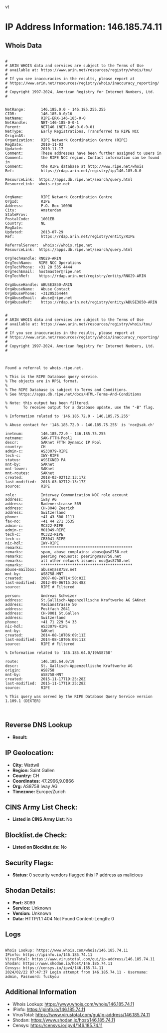 vt
# IP Address Information: 146.185.74.11

## Whois Data
```

#
# ARIN WHOIS data and services are subject to the Terms of Use
# available at: https://www.arin.net/resources/registry/whois/tou/
#
# If you see inaccuracies in the results, please report at
# https://www.arin.net/resources/registry/whois/inaccuracy_reporting/
#
# Copyright 1997-2024, American Registry for Internet Numbers, Ltd.
#


NetRange:       146.185.0.0 - 146.185.255.255
CIDR:           146.185.0.0/16
NetName:        RIPE-ERX-146-185-0-0
NetHandle:      NET-146-185-0-0-1
Parent:         NET146 (NET-146-0-0-0-0)
NetType:        Early Registrations, Transferred to RIPE NCC
OriginAS:       
Organization:   RIPE Network Coordination Centre (RIPE)
RegDate:        2010-11-03
Updated:        2010-11-17
Comment:        These addresses have been further assigned to users in
Comment:        the RIPE NCC region. Contact information can be found in
Comment:        the RIPE database at http://www.ripe.net/whois
Ref:            https://rdap.arin.net/registry/ip/146.185.0.0

ResourceLink:  https://apps.db.ripe.net/search/query.html
ResourceLink:  whois.ripe.net


OrgName:        RIPE Network Coordination Centre
OrgId:          RIPE
Address:        P.O. Box 10096
City:           Amsterdam
StateProv:      
PostalCode:     1001EB
Country:        NL
RegDate:        
Updated:        2013-07-29
Ref:            https://rdap.arin.net/registry/entity/RIPE

ReferralServer:  whois://whois.ripe.net
ResourceLink:  https://apps.db.ripe.net/search/query.html

OrgTechHandle: RNO29-ARIN
OrgTechName:   RIPE NCC Operations
OrgTechPhone:  +31 20 535 4444 
OrgTechEmail:  hostmaster@ripe.net
OrgTechRef:    https://rdap.arin.net/registry/entity/RNO29-ARIN

OrgAbuseHandle: ABUSE3850-ARIN
OrgAbuseName:   Abuse Contact
OrgAbusePhone:  +31205354444 
OrgAbuseEmail:  abuse@ripe.net
OrgAbuseRef:    https://rdap.arin.net/registry/entity/ABUSE3850-ARIN


#
# ARIN WHOIS data and services are subject to the Terms of Use
# available at: https://www.arin.net/resources/registry/whois/tou/
#
# If you see inaccuracies in the results, please report at
# https://www.arin.net/resources/registry/whois/inaccuracy_reporting/
#
# Copyright 1997-2024, American Registry for Internet Numbers, Ltd.
#



Found a referral to whois.ripe.net.

% This is the RIPE Database query service.
% The objects are in RPSL format.
%
% The RIPE Database is subject to Terms and Conditions.
% See https://apps.db.ripe.net/docs/HTML-Terms-And-Conditions

% Note: this output has been filtered.
%       To receive output for a database update, use the "-B" flag.

% Information related to '146.185.72.0 - 146.185.75.255'

% Abuse contact for '146.185.72.0 - 146.185.75.255' is 'noc@sak.ch'

inetnum:        146.185.72.0 - 146.185.75.255
netname:        SAK-FTTH-Pool1
descr:          SAKnet FTTH Dynamic IP Pool
country:        CH
admin-c:        AS33079-RIPE
tech-c:         IWY-RIPE
status:         ASSIGNED PA
mnt-by:         SAKnet
mnt-lower:      SAKnet
mnt-routes:     SAKnet
created:        2018-03-02T12:13:17Z
last-modified:  2018-03-02T12:13:17Z
source:         RIPE

role:           Interway Communication NOC role account
address:        iway AG
address:        Badenerstrasse 569
address:        CH-8048 Zuerich
address:        Switzerland
phone:          +41 43 500 1111
fax-no:         +41 44 271 3535
admin-c:        MC322-RIPE
admin-c:        MO1049-RIPE
tech-c:         MC322-RIPE
tech-c:         CR3041-RIPE
nic-hdl:        IWY-RIPE
remarks:        *****************************************
remarks:        spam, abuse complains: abuse@as8758.net
remarks:        peering requests: peering@as8758.net
remarks:        all other network issues: noc@as8758.net
remarks:        *****************************************
abuse-mailbox:  abuse@as8758.net
mnt-by:         AS8758-MNT
created:        2007-08-20T14:50:02Z
last-modified:  2012-09-06T15:20:48Z
source:         RIPE # Filtered

person:         Andreas Schwizer
address:        St.Gallisch-Appenzellische Kraftwerke AG SAKnet
address:        Vadianstrasse 50
address:        Postfach 2041
address:        CH-9001 St.Gallen
address:        Switzerland
phone:          +41 71 229 54 33
nic-hdl:        AS33079-RIPE
mnt-by:         SAKnet
created:        2014-08-18T06:09:11Z
last-modified:  2014-08-18T06:09:11Z
source:         RIPE # Filtered

% Information related to '146.185.64.0/19AS8758'

route:          146.185.64.0/19
descr:          St. Gallisch-Appenzellische Kraftwerke AG
origin:         AS8758
mnt-by:         AS8758-MNT
created:        2015-11-17T19:25:28Z
last-modified:  2015-11-17T19:25:28Z
source:         RIPE

% This query was served by the RIPE Database Query Service version 1.109.1 (DEXTER)



```
## Reverse DNS Lookup
- **Result:** 

## IP Geolocation:
- **City:** Wattwil
- **Region:** Saint Gallen
- **Country:** CH
- **Coordinates:** 47.2996,9.0866
- **Org:** AS8758 Iway AG
- **Timezone:** Europe/Zurich

## CINS Army List Check:
- **Listed in CINS Army List:** 
No

## Blocklist.de Check:
- **Listed on Blocklist.de:** 
No

## Security Flags:
- **Status:** 0 security vendors flagged this IP address as malicious

## Shodan Details:
- **Port:** 8089
- **Service:** Unknown
- **Version:** Unknown
- **Data:** HTTP/1.1 404 Not Found
Content-Length: 0



## Logs
```

Whois Lookup: https://www.whois.com/whois/146.185.74.11
IPinfo: https://ipinfo.io/146.185.74.11
VirusTotal: https://www.virustotal.com/gui/ip-address/146.185.74.11
Shodan: https://www.shodan.io/host/146.185.74.11
Censys: https://censys.io/ipv4/146.185.74.11
2024/02/22 07:47:37 Login attempt from 146.185.74.11 - Username: admin, Password: fuckyou

```
## Additional Information
- Whois Lookup: https://www.whois.com/whois/146.185.74.11
- IPinfo: https://ipinfo.io/146.185.74.11
- VirusTotal: https://www.virustotal.com/gui/ip-address/146.185.74.11
- Shodan: https://www.shodan.io/host/146.185.74.11
- Censys: https://censys.io/ipv4/146.185.74.11

